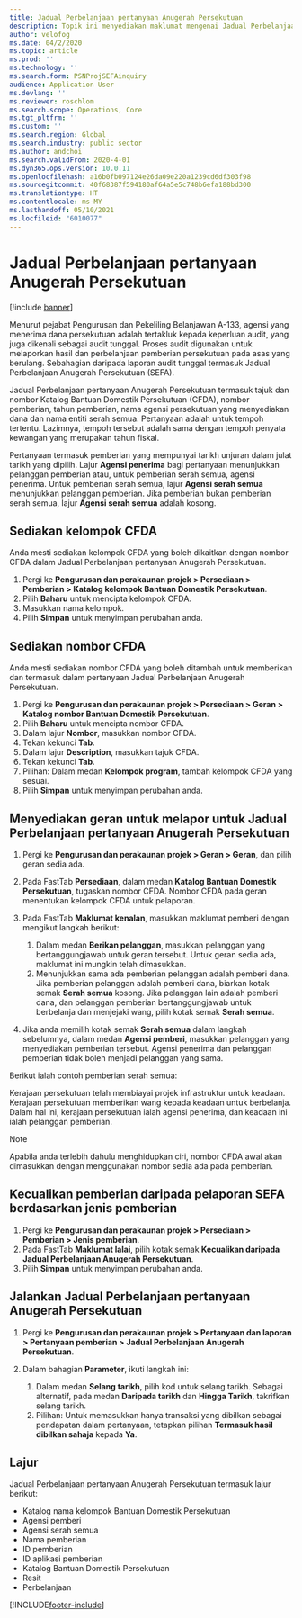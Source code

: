```yaml
---
title: Jadual Perbelanjaan pertanyaan Anugerah Persekutuan
description: Topik ini menyediakan maklumat mengenai Jadual Perbelanjaan pertanyaan Anugerah Persekutuan.
author: velofog
ms.date: 04/2/2020
ms.topic: article
ms.prod: ''
ms.technology: ''
ms.search.form: PSNProjSEFAinquiry
audience: Application User
ms.devlang: ''
ms.reviewer: roschlom
ms.search.scope: Operations, Core
ms.tgt_pltfrm: ''
ms.custom: ''
ms.search.region: Global
ms.search.industry: public sector
ms.author: andchoi
ms.search.validFrom: 2020-4-01
ms.dyn365.ops.version: 10.0.11
ms.openlocfilehash: a16b0fb097124e26da09e220a1239cd6df303f98
ms.sourcegitcommit: 40f68387f594180af64a5e5c748b6efa188bd300
ms.translationtype: HT
ms.contentlocale: ms-MY
ms.lasthandoff: 05/10/2021
ms.locfileid: "6010077"
---
```

# <a name="schedule-of-expenditures-of-federal-awards-inquiry"></a>Jadual Perbelanjaan pertanyaan Anugerah Persekutuan

[!include [banner](../includes/banner.md)]

Menurut pejabat Pengurusan dan Pekeliling Belanjawan A-133, agensi yang menerima dana persekutuan adalah tertakluk kepada keperluan audit, yang juga dikenali sebagai audit tunggal. Proses audit digunakan untuk melaporkan hasil dan perbelanjaan pemberian persekutuan pada asas yang berulang. Sebahagian daripada laporan audit tunggal termasuk Jadual Perbelanjaan Anugerah Persekutuan (SEFA).

Jadual Perbelanjaan pertanyaan Anugerah Persekutuan termasuk tajuk dan nombor Katalog Bantuan Domestik Persekutuan (CFDA), nombor pemberian, tahun pemberian, nama agensi persekutuan yang menyediakan dana dan nama entiti serah semua. Pertanyaan adalah untuk tempoh tertentu. Lazimnya, tempoh tersebut adalah sama dengan tempoh penyata kewangan yang merupakan tahun fiskal.

Pertanyaan termasuk pemberian yang mempunyai tarikh unjuran dalam julat tarikh yang dipilih. Lajur **Agensi penerima** bagi pertanyaan menunjukkan pelanggan pemberian atau, untuk pemberian serah semua, agensi penerima. Untuk pemberian serah semua, lajur **Agensi serah semua** menunjukkan pelanggan pemberian. Jika pemberian bukan pemberian serah semua, lajur **Agensi serah semua** adalah kosong.

## <a name="set-up-the-cfda-clusters"></a>Sediakan kelompok CFDA

Anda mesti sediakan kelompok CFDA yang boleh dikaitkan dengan nombor CFDA dalam Jadual Perbelanjaan pertanyaan Anugerah Persekutuan.

1. Pergi ke **Pengurusan dan perakaunan projek \> Persediaan \> Pemberian \> Katalog kelompok Bantuan Domestik Persekutuan**.
2. Pilih **Baharu** untuk mencipta kelompok CFDA.
3. Masukkan nama kelompok.
4. Pilih **Simpan** untuk menyimpan perubahan anda.

## <a name="set-up-cfda-numbers"></a>Sediakan nombor CFDA

Anda mesti sediakan nombor CFDA yang boleh ditambah untuk memberikan dan termasuk dalam pertanyaan Jadual Perbelanjaan Anugerah Persekutuan.

1. Pergi ke **Pengurusan dan perakaunan projek \> Persediaan \> Geran \> Katalog nombor Bantuan Domestik Persekutuan**.
2. Pilih **Baharu** untuk mencipta nombor CFDA.
3. Dalam lajur **Nombor**, masukkan nombor CFDA.
4. Tekan kekunci **Tab**.
5. Dalam lajur **Description**, masukkan tajuk CFDA.
6. Tekan kekunci **Tab**.
7. Pilihan: Dalam medan **Kelompok program**, tambah kelompok CFDA yang sesuai.
8. Pilih **Simpan** untuk menyimpan perubahan anda.

## <a name="set-up-grants-to-report-for-the-schedule-of-expenditures-of-federal-awards-inquiry"></a>Menyediakan geran untuk melapor untuk Jadual Perbelanjaan pertanyaan Anugerah Persekutuan

1. Pergi ke **Pengurusan dan perakaunan projek \> Geran \> Geran**, dan pilih geran sedia ada.
2. Pada FastTab **Persediaan**, dalam medan **Katalog Bantuan Domestik Persekutuan**, tugaskan nombor CFDA. Nombor CFDA pada geran menentukan kelompok CFDA untuk pelaporan.
3. Pada FastTab **Maklumat kenalan**, masukkan maklumat pemberi dengan mengikut langkah berikut:

    1. Dalam medan **Berikan pelanggan**, masukkan pelanggan yang bertanggungjawab untuk geran tersebut. Untuk geran sedia ada, maklumat ini mungkin telah dimasukkan.
    2. Menunjukkan sama ada pemberian pelanggan adalah pemberi dana. Jika pemberian pelanggan adalah pemberi dana, biarkan kotak semak **Serah semua** kosong. Jika pelanggan lain adalah pemberi dana, dan pelanggan pemberian bertanggungjawab untuk berbelanja dan menjejaki wang, pilih kotak semak **Serah semua**.

4. Jika anda memilih kotak semak **Serah semua** dalam langkah sebelumnya, dalam medan **Agensi pemberi**, masukkan pelanggan yang menyediakan pemberian tersebut. Agensi penerima dan pelanggan pemberian tidak boleh menjadi pelanggan yang sama.

Berikut ialah contoh pemberian serah semua:

Kerajaan persekutuan telah membiayai projek infrastruktur untuk keadaan. Kerajaan persekutuan memberikan wang kepada keadaan untuk berbelanja. Dalam hal ini, kerajaan persekutuan ialah agensi penerima, dan keadaan ini ialah pelanggan pemberian.

> [!NOTE] 
> Apabila anda terlebih dahulu menghidupkan ciri, nombor CFDA awal akan dimasukkan dengan menggunakan nombor sedia ada pada pemberian.

## <a name="exclude-grants-from-sefa-reporting-based-on-the-grant-type"></a>Kecualikan pemberian daripada pelaporan SEFA berdasarkan jenis pemberian

1. Pergi ke **Pengurusan dan perakaunan projek \> Persediaan \> Pemberian \> Jenis pemberian**.
2. Pada FastTab **Maklumat lalai**, pilih kotak semak **Kecualikan daripada Jadual Perbelanjaan Anugerah Persekutuan**.
3. Pilih **Simpan** untuk menyimpan perubahan anda.

## <a name="run-the-schedule-of-expenditures-of-federal-awards-inquiry"></a>Jalankan Jadual Perbelanjaan pertanyaan Anugerah Persekutuan

1. Pergi ke **Pengurusan dan perakaunan projek \> Pertanyaan dan laporan \> Pertanyaan pemberian \> Jadual Perbelanjaan Anugerah Persekutuan**.
2. Dalam bahagian **Parameter**, ikuti langkah ini:

    1. Dalam medan **Selang tarikh**, pilih kod untuk selang tarikh. Sebagai alternatif, pada medan **Daripada tarikh** dan **Hingga Tarikh**, takrifkan selang tarikh.
    2. Pilihan: Untuk memasukkan hanya transaksi yang dibilkan sebagai pendapatan dalam pertanyaan, tetapkan pilihan **Termasuk hasil dibilkan sahaja** kepada **Ya**.

## <a name="columns"></a>Lajur

Jadual Perbelanjaan pertanyaan Anugerah Persekutuan termasuk lajur berikut:

- Katalog nama kelompok Bantuan Domestik Persekutuan
- Agensi pemberi
- Agensi serah semua
- Nama pemberian
- ID pemberian
- ID aplikasi pemberian
- Katalog Bantuan Domestik Persekutuan
- Resit
- Perbelanjaan


[!INCLUDE[footer-include](../includes/footer-banner.md)]